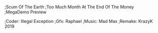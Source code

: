 ;Scum Of The Earth 
;Too Much Month At The End Of The Money
;MegaDemo Preview


;Coder:		Illegal Exception
;Gfx:		Raphael
;Music:		Mad Max
;Remake:	KrazyK 2019
